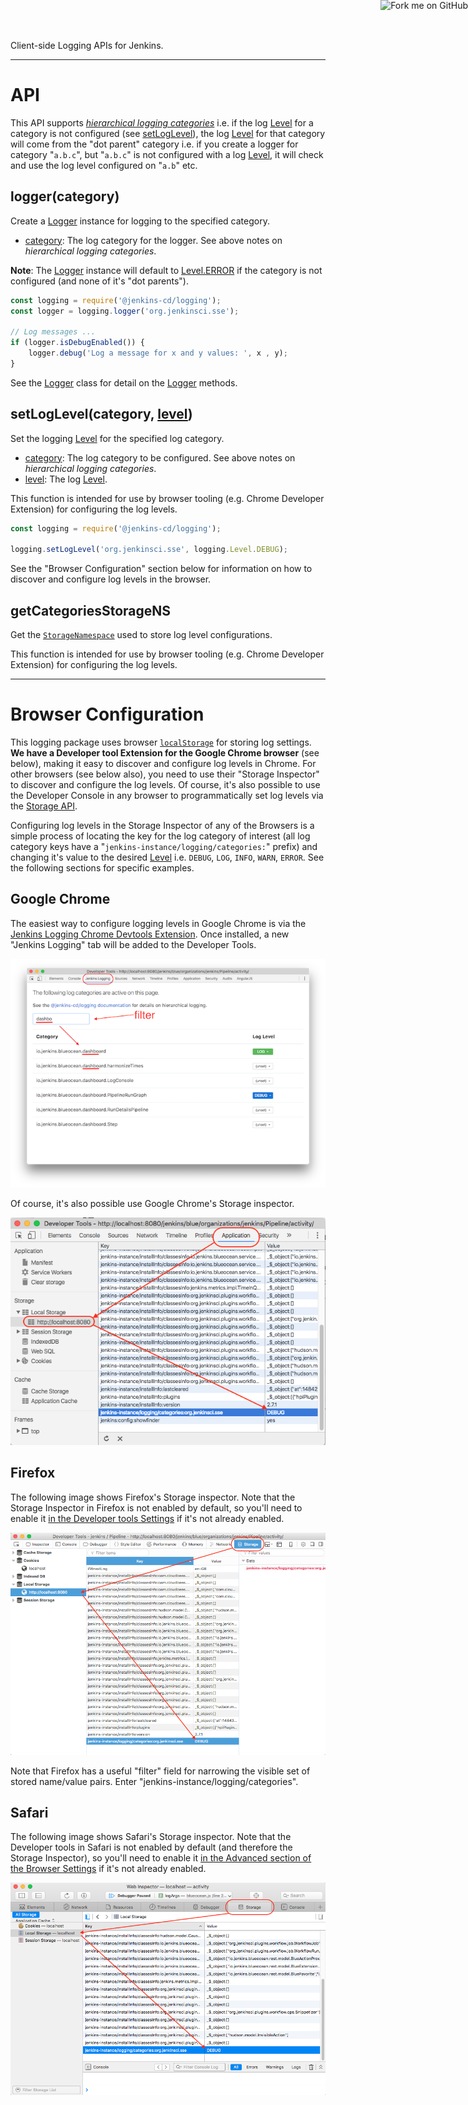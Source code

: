 Client-side Logging APIs for Jenkins.

<hr />

# API

This API supports <u>_hierarchical logging categories_</u> i.e. if the log [Level] for a category is not configured (see [setLogLevel]), the log [Level] for that category will come from the "dot parent" category i.e. if you create a logger for category "`a.b.c`", but "`a.b.c`" is not configured with a log [Level], it will check and use the log level configured on "`a.b`" etc.

## logger(category)
Create a [Logger] instance for logging to the specified category.

* <u>category</u>: The log category for the logger. See above notes on _hierarchical logging categories_. 

__Note__: The [Logger] instance will default to [Level.ERROR] if the category is not configured (and none of it's "dot parents").

```javascript
const logging = require('@jenkins-cd/logging');
const logger = logging.logger('org.jenkinsci.sse');

// Log messages ...
if (logger.isDebugEnabled()) {
    logger.debug('Log a message for x and y values: ', x , y);
}
```

See the [Logger] class for detail on the [Logger] methods.
 
## setLogLevel(category, [level])
Set the logging [Level] for the specified log category. 

* <u>category</u>: The log category to be configured. See above notes on _hierarchical logging categories_. 
* <u>level</u>: The log [Level].

This function is intended for use by browser tooling (e.g. Chrome Developer Extension) for configuring the log levels.

```javascript
const logging = require('@jenkins-cd/logging');

logging.setLogLevel('org.jenkinsci.sse', logging.Level.DEBUG);
```
 
See the "Browser Configuration" section below for information on how to discover and configure log levels in the browser.
 
## getCategoriesStorageNS
Get the [`StorageNamespace`](https://www.npmjs.com/package/@jenkins-cd/storage) used to store log level configurations.

This function is intended for use by browser tooling (e.g. Chrome Developer Extension) for configuring the log levels.

<hr id="browser-config" />

# Browser Configuration

This logging package uses browser [`localStorage`](https://developer.mozilla.org/en/docs/Web/API/Window/localStorage) for storing log settings. __We have a Developer tool Extension for the Google Chrome browser__ (see below), making it easy to discover and configure log levels in Chrome. For other browsers (see below also), you need to use their "Storage Inspector" to discover and configure the log levels. Of course, it's also possible to use the Developer Console in any browser to programmatically set log levels via the [Storage API](https://developer.mozilla.org/en-US/docs/Web/API/Storage).

Configuring log levels in the Storage Inspector of any of the Browsers is a simple process of locating the key for the log category of interest (all log category keys have a "`jenkins-instance/logging/categories:`" prefix) and changing it's value to the desired [Level] i.e. `DEBUG`, `LOG`, `INFO`, `WARN`, `ERROR`. See the following sections for specific examples. 

## Google Chrome

The easiest way to configure logging levels in Google Chrome is via the [Jenkins Logging Chrome Devtools Extension](https://github.com/tfennelly/jenkins-logging-chrome-ext). Once installed, a new "Jenkins Logging" tab will be added to the Developer Tools. 

![chrome-config](./images/chrome-extension.png)

Of course, it's also possible use Google Chrome's Storage inspector. 

![chrome-config](./images/chrome-config.png)

## Firefox

The following image shows Firefox's Storage inspector. Note that the Storage Inspector in Firefox is not enabled by default, so you'll need to enable it [in the Developer tools Settings](./images/firefox-settings.png) if it's not already enabled. 

![firefox-config](./images/firefox-config.png)

Note that Firefox has a useful "filter" field for narrowing the visible set of stored name/value pairs. Enter "jenkins-instance/logging/categories".

## Safari

The following image shows Safari's Storage inspector. Note that the Developer tools in Safari is not enabled by default (and therefore the Storage Inspector), so you'll need to enable it [in the Advanced section of the Browser Settings](./images/safari-settings.png) if it's not already enabled. 

![safari-config](./images/safari-config.png)

<a href="https://github.com/tfennelly/jenkins-js-logging" target="_blank"><img style="position: absolute; top: 0; right: 0; border: 0;" src="https://camo.githubusercontent.com/365986a132ccd6a44c23a9169022c0b5c890c387/68747470733a2f2f73332e616d617a6f6e6177732e636f6d2f6769746875622f726962626f6e732f666f726b6d655f72696768745f7265645f6161303030302e706e67" alt="Fork me on GitHub" data-canonical-src="https://s3.amazonaws.com/github/ribbons/forkme_right_red_aa0000.png"></a>

[Level]: ./Level.html
[Level.ERROR]: ./Level.html#ERROR
[Logger]: ./Logger.html
[setLogLevel]: ./global.html#setLogLevel
[@jenkins-cd/storage]: https://www.npmjs.com/package/@jenkins-cd/storage